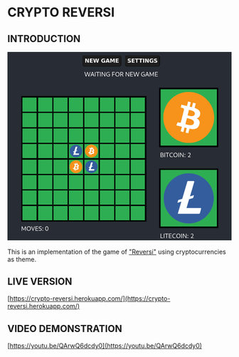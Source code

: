 # CRYPTO REVERSI

## INTRODUCTION

![screenshot of the game](screenshot.png)

This is an implementation of the game of ["Reversi"](https://en.wikipedia.org/wiki/Reversi) using cryptocurrencies as theme.

## LIVE VERSION

[https://crypto-reversi.herokuapp.com/](https://crypto-reversi.herokuapp.com/)


## VIDEO DEMONSTRATION

[https://youtu.be/QArwQ6dcdy0](https://youtu.be/QArwQ6dcdy0)
